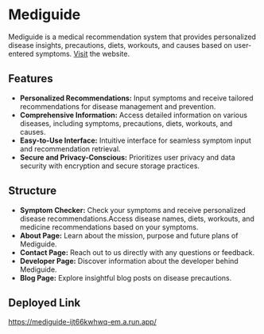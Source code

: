 # Mediguide

Mediguide is a medical recommendation system that provides personalized disease insights, precautions, diets, workouts, and causes based on user-entered symptoms.
<a href="https://mediguide-ijt66kwhwq-em.a.run.app/">Visit</a> the website.

## Features

- **Personalized Recommendations:** Input symptoms and receive tailored recommendations for disease management and prevention.
- **Comprehensive Information:** Access detailed information on various diseases, including symptoms, precautions, diets, workouts, and causes.
- **Easy-to-Use Interface:** Intuitive interface for seamless symptom input and recommendation retrieval.
- **Secure and Privacy-Conscious:** Prioritizes user privacy and data security with encryption and secure storage practices.

## Structure

- **Symptom Checker:** Check your symptoms and receive personalized disease recommendations.Access disease names, diets, workouts, and medicine recommendations based on your symptoms.
- **About Page:** Learn about the mission, purpose and future plans of Mediguide.
- **Contact Page:** Reach out to us directly with any questions or feedback.
- **Developer Page:** Discover information about the developer behind Mediguide.
- **Blog Page:** Explore insightful blog posts on disease precautions.

## Deployed Link

https://mediguide-ijt66kwhwq-em.a.run.app/
